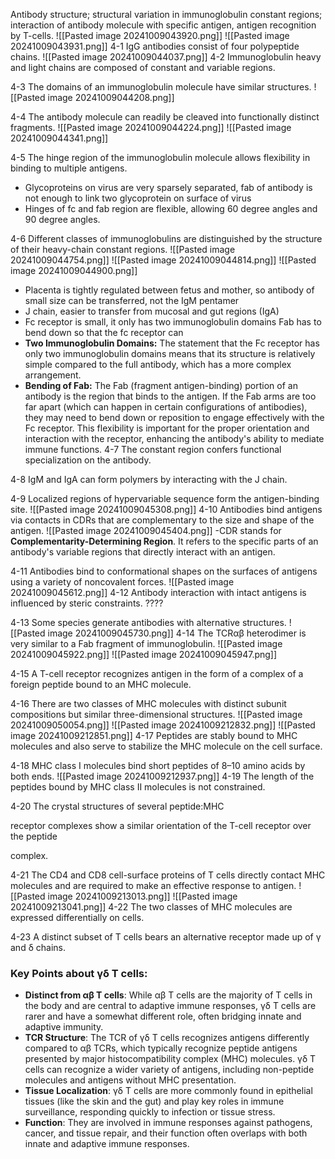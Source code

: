 Antibody structure; structural variation in immunoglobulin constant regions; interaction of antibody molecule with specific antigen, antigen recognition by T-cells.
![[Pasted image 20241009043920.png]]
![[Pasted image 20241009043931.png]]
4-1 IgG antibodies consist of four polypeptide chains.
![[Pasted image 20241009044037.png]]
4-2 Immunoglobulin heavy and light chains are composed of constant and variable regions.

4-3 The domains of an immunoglobulin molecule have similar structures.
![[Pasted image 20241009044208.png]]

4-4 The antibody molecule can readily be cleaved into functionally distinct fragments.
![[Pasted image 20241009044224.png]]
![[Pasted image 20241009044341.png]]

4-5 The hinge region of the immunoglobulin molecule allows flexibility in binding to multiple antigens.
- Glycoproteins on virus are very sparsely separated, fab of antibody is not enough to link two glycoprotein on surface of virus 
- Hinges of fc and fab region are flexible, allowing 60 degree angles and 90 degree angles.

4-6 Different classes of immunoglobulins are distinguished by the structure of their heavy-chain constant regions.
![[Pasted image 20241009044754.png]]
![[Pasted image 20241009044814.png]]
![[Pasted image 20241009044900.png]]
- Placenta is tightly regulated between fetus and mother, so antibody of small size can be transferred, not the IgM pentamer
- J chain, easier to transfer from mucosal and gut regions (IgA)
- Fc receptor is small, it only has two immunoglobulin domains Fab has to bend down so that the fc receptor can
- **Two Immunoglobulin Domains:** The statement that the Fc receptor has only two immunoglobulin domains means that its structure is relatively simple compared to the full antibody, which has a more complex arrangement.
- **Bending of Fab:** The Fab (fragment antigen-binding) portion of an antibody is the region that binds to the antigen. If the Fab arms are too far apart (which can happen in certain configurations of antibodies), they may need to bend down or reposition to engage effectively with the Fc receptor. This flexibility is important for the proper orientation and interaction with the receptor, enhancing the antibody's ability to mediate immune functions.
4-7 The constant region confers functional specialization on the antibody.

4-8 IgM and IgA can form polymers by interacting with the J chain.

4-9 Localized regions of hypervariable sequence form the antigen-binding site.
![[Pasted image 20241009045308.png]]
4-10 Antibodies bind antigens via contacts in CDRs that are complementary to the size and shape of the antigen.
![[Pasted image 20241009045404.png]]
-CDR stands for **Complementarity-Determining Region**. It refers to the specific parts of an antibody's variable regions that directly interact with an antigen.

4-11 Antibodies bind to conformational shapes on the surfaces of antigens using a variety of noncovalent forces.
![[Pasted image 20241009045612.png]]
4-12 Antibody interaction with intact antigens is influenced by steric constraints.
????


4-13 Some species generate antibodies with alternative structures.
![[Pasted image 20241009045730.png]]
4-14 The TCRαβ heterodimer is very similar to a Fab fragment of immunoglobulin.
![[Pasted image 20241009045922.png]]
![[Pasted image 20241009045947.png]]

4-15 A T-cell receptor recognizes antigen in the form of a complex of a foreign peptide bound to an MHC molecule.

4-16 There are two classes of MHC molecules with distinct subunit compositions but similar three-dimensional structures.
![[Pasted image 20241009050054.png]]
![[Pasted image 20241009212832.png]]
![[Pasted image 20241009212851.png]]
4-17 Peptides are stably bound to MHC molecules and also serve to stabilize the MHC molecule on the cell surface.

4-18 MHC class I molecules bind short peptides of 8–10 amino acids by both ends.
![[Pasted image 20241009212937.png]]
4-19 The length of the peptides bound by MHC class II molecules is not constrained.

4-20 The crystal structures of several peptide:MHC

receptor complexes show a similar orientation of the T-cell receptor over the peptide

complex.

4-21 The CD4 and CD8 cell-surface proteins of T cells directly contact MHC molecules and are required to make an effective response to antigen.
![[Pasted image 20241009213013.png]]
![[Pasted image 20241009213041.png]]
4-22 The two classes of MHC molecules are expressed differentially on cells.

4-23 A distinct subset of T cells bears an alternative receptor made up of γ and δ chains.
### Key Points about γδ T cells:

- **Distinct from αβ T cells**: While αβ T cells are the majority of T cells in the body and are central to adaptive immune responses, γδ T cells are rarer and have a somewhat different role, often bridging innate and adaptive immunity.
- **TCR Structure**: The TCR of γδ T cells recognizes antigens differently compared to αβ TCRs, which typically recognize peptide antigens presented by major histocompatibility complex (MHC) molecules. γδ T cells can recognize a wider variety of antigens, including non-peptide molecules and antigens without MHC presentation.
- **Tissue Localization**: γδ T cells are more commonly found in epithelial tissues (like the skin and the gut) and play key roles in immune surveillance, responding quickly to infection or tissue stress.
- **Function**: They are involved in immune responses against pathogens, cancer, and tissue repair, and their function often overlaps with both innate and adaptive immune responses.


